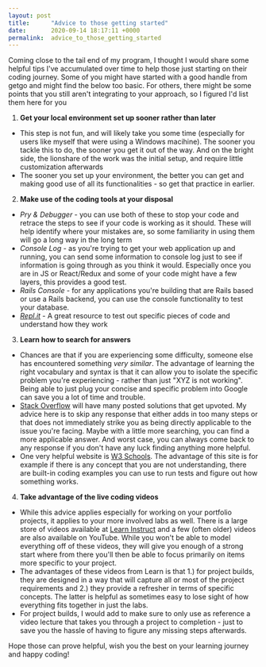 ```yaml
---
layout: post
title:      "Advice to those getting started"
date:       2020-09-14 18:17:11 +0000
permalink:  advice_to_those_getting_started
---
```



Coming close to the tail end of my program, I thought I would share some helpful tips I've accumulated over time to help those just starting on their coding journey. Some of you might have started with a good handle from getgo and might find the below too basic. For others, there might be some points that you still aren't integrating to your approach, so I figured I'd list them here for you 

1. **Get your local environment set up sooner rather than later**
* This step is not fun, and will likely take you some time (especially for users like myself that were using a Windows macihine). The sooner you tackle this to do, the sooner you get it out of the way. And on the bright side, the lionshare of the work was the initial setup, and require little customization afterwards
* The sooner you set up your environment, the better you can get and making good use of all its functionalities - so get that practice in earlier. 

2.  **Make use of the coding tools at your disposal**
* *Pry & Debugger* - you can use both of these to stop your code and retrace the steps to see if your code is working as it should. These will help identify where your mistakes are, so some familiarity in using them will go a long way in the long term
* *Console Log* - as you're trying to get your web application up and running, you can send some information to console log just to see if information is going through as you think it would. Especially once you are in JS or React/Redux and some of your code might have a few layers, this provides a good test. 
* *Rails Console* - for any applications you're building that are Rails based or use a Rails backend, you can use the console functionality to test your database. 
* *[Repl.it](https://repl.it/)* - A great resource to test out specific pieces of code and understand how they work 

3. **Learn how to search for answers**
* Chances are that if you are experiencing some difficulty, someone else has encountered something *very similar*. The advantage of learning the right vocabulary and syntax is that it can allow you to isolate the specific problem you're experiencing - rather than just "XYZ is not working". Being able to just plug your concise and specific problem into Google can save you a lot of time and trouble.
* [Stack Overflow](https://stackoverflow.com/) will have many posted solutions that get upvoted. My advice here is to skip any response that either adds in too many steps or that does not immediately strike you as being directly applicable to the issue you're facing. Maybe with a little more searching, you can find a more applicable answer. And worst case, you can always come back to any response if you don't have any luck finding anything more helpful.
* One very helpful website is [W3 Schools](http://www.w3schools.com/). The advantage of this site is for example if there is any concept that you are not understanding, there are built-in coding examples you can use to run tests and figure out how something works. 

4. **Take advantage of the live coding videos**
* While this advice applies especially for working on your portfolio projects, it applies to your more involved labs as well. There is a large store of videos available at [Learn Instruct](https://instruction.learn.co/#/500) and a few (often older) videos are also available on YouTube. While you won't be able to model everything off of these videos, they will give you enough of a strong start where from there you'll then be able to focus primarily on items more specific to your project. 
* The advantages of these videos from Learn is that 1.) for project builds, they are designed in a way that will capture all or most of the project requirements and 2.) they provide a refresher in terms of specific concepts. The latter is helpful as sometimes easy to lose sight of how everything fits together in just the labs. 
* For project builds, I would add to make sure to only use as reference a video lecture that takes you through a project to completion - just to save you the hassle of having to figure any missing steps afterwards. 

Hope those can prove helpful, wish you the best on your learning journey and happy coding! 

